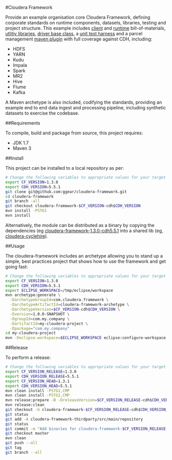 #Cloudera Framework

Provide an example organisation core Cloudera Framework, defining corporate standards on runtime components, datasets, libraries, testing and project structure. This example includes [client](https://github.com/ggear/cloudera-framework/tree/master/cloudera-framework-client) and [runtime](https://github.com/ggear/cloudera-framework/tree/master/cloudera-framework-runtime) bill-of-materials, [utlitiy libraries](https://github.com/ggear/cloudera-framework/tree/master/cloudera-framework-common/src/main/java/com/cloudera/framework/common), [driver base class](https://github.com/ggear/cloudera-framework/tree/master/cloudera-framework-common/src/main/java/com/cloudera/framework/common/Driver.java), a [unit test harness](https://github.com/ggear/cloudera-framework/tree/master/cloudera-framework-testing/src/test/java/com/cloudera/framework/test) and a parcel management [maven plugin](https://github.com/ggear/cloudera-framework/tree/master/cloudera-framework-plugin) with full coverage against CDH, including:

* HDFS
* YARN
* Kudu
* Impala
* Spark
* MR2
* Hive
* Flume
* Kafka

A Maven archetype is also included, codifying the standards, providing an example end to end data ingest and processing pipeline, including synthetic datasets to exercise the codebase.

##Requirements

To compile, build and package from source, this project requires:

* JDK 1.7
* Maven 3

##Install

This project can be installed to a local repository as per:

```bash
# Change the following variables to appropriate values for your target environment
export CF_VERSION=1.3.0
export CDH_VERSION=5.5.1
git clone git@github.com:ggear/cloudera-framework.git
cd cloudera-framework
git branch -all
git checkout cloudera-framework-$CF_VERSION-cdh$CDH_VERSION
mvn install -PSTG1
mvn install
```

Alternatively, the module can be distributed as a binary by copying the dependencies (eg [cloudera-framework-1.3.0-cdh5.5.1](https://github.com/ggear/cloudera-framework/tree/cloudera-framework-1.3.0-cdh5.5.1/cloudera-framework-thirdparty/src/main/repository) into a shared lib (eg, [cloudera-cyclehire](https://github.com/ggear/cloudera-cyclehire)).

##Usage

The cloudera-framework includes an archetype allowing you to stand up a simple, best practices project that shows how to use the framework and get going fast:

```bash
# Change the following variables to appropriate values for your target environment
export CF_VERSION=1.3.0
export CDH_VERSION=5.5.1
export ECLIPSE_WORKSPACE=/tmp/eclipse/workspace
mvn archetype:generate \
  -DarchetypeGroupId=com.cloudera.framework \
  -DarchetypeArtifactId=cloudera-framework-archetype \
  -DarchetypeVersion=$CF_VERSION-cdh$CDH_VERSION \
  -Dversion=1.0.0-SNAPSHOT \
  -DgroupId=com.my.company \
  -DartifactId=my-cloudera-project \
  -Dpackage="com.my.company"
cd my-cloudera-project
mvn -Declipse.workspace=$ECLIPSE_WORKSPACE eclipse:configure-workspace eclipse:eclipse clean install
```

##Release

To perform a release:

```bash
# Change the following variables to appropriate values for your target environment
export CF_VERSION_RELEASE=1.3.0
export CDH_VERSION_RELEASE=5.5.1
export CF_VERSION_HEAD=1.3.1
export CDH_VERSION_HEAD=5.5.1
mvn clean install -PSTG1,CMP
mvn clean install -PSTG2,CMP
mvn release:prepare -B -DreleaseVersion=$CF_VERSION_RELEASE-cdh$CDH_VERSION_RELEASE -DdevelopmentVersion=$CF_VERSION_HEAD-cdh$CDH_VERSION_HEAD-SNAPSHOT
mvn release:clean
git checkout -b cloudera-framework-$CF_VERSION_RELEASE-cdh$CDH_VERSION_RELEASE cloudera-framework-$CF_VERSION_RELEASE-cdh$CDH_VERSION_RELEASE
git status
git add -A cloudera-framework-thirdparty/src/main/repository
git status
git commit -m "Add binaries for cloudera-framework-$CF_VERSION_RELEASE-cdh$CDH_VERSION_RELEASE"
git checkout master
mvn clean
git push --all
git tag
git branch --all
```
